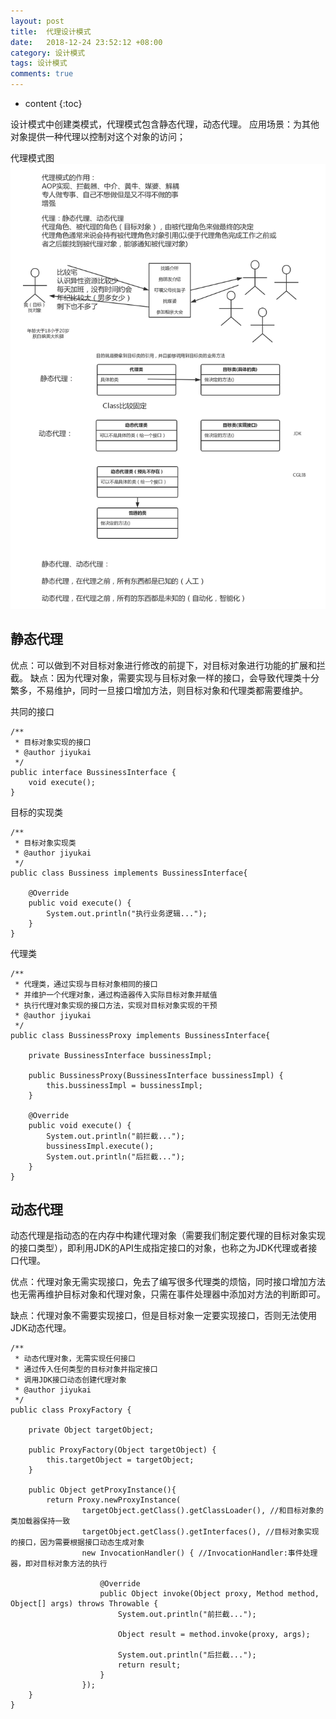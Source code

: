 ```yaml
---
layout: post
title:  代理设计模式
date:   2018-12-24 23:52:12 +08:00
category: 设计模式
tags: 设计模式
comments: true
---
```


* content
{:toc}

设计模式中创建类模式，代理模式包含静态代理，动态代理。
应用场景：为其他对象提供一种代理以控制对这个对象的访问；
















代理模式图
![模式图](https://raw.githubusercontent.com/qiuyadongsite/qiuyadongsite.github.io/master/_posts/images/porxy.png)

## 静态代理

优点：可以做到不对目标对象进行修改的前提下，对目标对象进行功能的扩展和拦截。
缺点：因为代理对象，需要实现与目标对象一样的接口，会导致代理类十分繁多，不易维护，同时一旦接口增加方法，则目标对象和代理类都需要维护。

共同的接口
```
/**
 * 目标对象实现的接口
 * @author jiyukai
 */
public interface BussinessInterface {
    void execute();
}

```
目标的实现类
```
/**
 * 目标对象实现类
 * @author jiyukai
 */
public class Bussiness implements BussinessInterface{

    @Override
    public void execute() {
        System.out.println("执行业务逻辑...");
    }
}

```
代理类
```
/**
 * 代理类，通过实现与目标对象相同的接口
 * 并维护一个代理对象，通过构造器传入实际目标对象并赋值
 * 执行代理对象实现的接口方法，实现对目标对象实现的干预
 * @author jiyukai
 */
public class BussinessProxy implements BussinessInterface{

    private BussinessInterface bussinessImpl;

    public BussinessProxy(BussinessInterface bussinessImpl) {
        this.bussinessImpl = bussinessImpl;
    }

    @Override
    public void execute() {
        System.out.println("前拦截...");
        bussinessImpl.execute();
        System.out.println("后拦截...");
    }
}

```

## 动态代理

动态代理是指动态的在内存中构建代理对象（需要我们制定要代理的目标对象实现的接口类型），即利用JDK的API生成指定接口的对象，也称之为JDK代理或者接口代理。

优点：代理对象无需实现接口，免去了编写很多代理类的烦恼，同时接口增加方法也无需再维护目标对象和代理对象，只需在事件处理器中添加对方法的判断即可。

缺点：代理对象不需要实现接口，但是目标对象一定要实现接口，否则无法使用JDK动态代理。

```
/**
 * 动态代理对象，无需实现任何接口
 * 通过传入任何类型的目标对象并指定接口
 * 调用JDK接口动态创建代理对象
 * @author jiyukai
 */
public class ProxyFactory {

    private Object targetObject;

    public ProxyFactory(Object targetObject) {
        this.targetObject = targetObject;
    }

    public Object getProxyInstance(){
        return Proxy.newProxyInstance(
                targetObject.getClass().getClassLoader(), //和目标对象的类加载器保持一致
                targetObject.getClass().getInterfaces(), //目标对象实现的接口，因为需要根据接口动态生成对象
                new InvocationHandler() { //InvocationHandler:事件处理器，即对目标对象方法的执行

                    @Override
                    public Object invoke(Object proxy, Method method, Object[] args) throws Throwable {
                        System.out.println("前拦截...");

                        Object result = method.invoke(proxy, args);

                        System.out.println("后拦截...");
                        return result;
                    }
                });
    }
}
```
